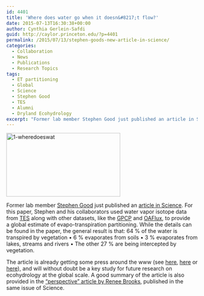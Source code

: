 ```yaml
---
id: 4401
title: 'Where does water go when it doesn&#8217;t flow?'
date: 2015-07-13T16:30:38+00:00
author: Cynthia Gerlein-Safdi
guid: http://caylor.princeton.edu/?p=4401
permalink: /2015/07/13/stephen-goods-new-article-in-science/
categories:
  - Collaboration
  - News
  - Publications
  - Research Topics
tags:
  - ET partitioning
  - Global
  - Science
  - Stephen Good
  - TES
  - Alumni
  - Dryland Ecohydrology
excerpt: "Former lab member Stephen Good just published an article in Science"
---
```

[<img class=" size-medium wp-image-4402 alignright" src="http://caylor.eri.ucsb.edu/wp-content/uploads/2015/07/1-wheredoeswat-300x168.jpg" alt="1-wheredoeswat" width="300" height="168" />](http://caylor.eri.ucsb.edu/wp-content/uploads/2015/07/1-wheredoeswat.jpg)

Former lab member <a href="http://caylor.eri.ucsb.edu/portfolio-item/stephen-good/" target="_blank">Stephen Good</a> just published an <a href="http://www.sciencemag.org/content/349/6244/175" target="_blank">article in Science</a>.<!--more--> For this paper, Stephen and his collaborators used water vapor isotope data from <a href="http://tes.jpl.nasa.gov/" target="_blank">TES</a> along with other datasets, like the <a href="http://precip.gsfc.nasa.gov/" target="_blank">GPCP</a> and <a href="http://oaflux.whoi.edu/" target="_blank">OAFlux</a>, to provide a global estimate of evapo-transpiration partitioning. While the details can be found in the paper, the general result is that: 64 % of the water is transpired by vegetation • 6 % evaporates from soils • 3 % evaporates from lakes, streams and rivers • The other 27 % are being intercepted by vegetation.

The article is already getting some press around the www (see <a href="http://www.eurekalert.org/pub_releases/2015-07/uou-wdw062915.php" target="_blank">here</a>, <a href="http://www.sciencedaily.com/releases/2015/07/150709141308.htm" target="_blank">here</a> or [here](http://phys.org/news/2015-07-doesnt.html)), and will without doubt be a key study for future research on ecohydrology at the global scale. A good summary of the article is also provided in the <a href="http://www.sciencemag.org.ezproxy.princeton.edu/content/349/6244/138.summary" target="_blank">&#8220;perspective&#8221; article by Renee Brooks</a>, published in the same issue of Science.